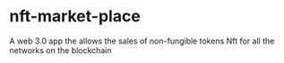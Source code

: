 # nft-market-place
A web 3.0 app the allows the sales of non-fungible tokens Nft for all the networks on the blockchain
